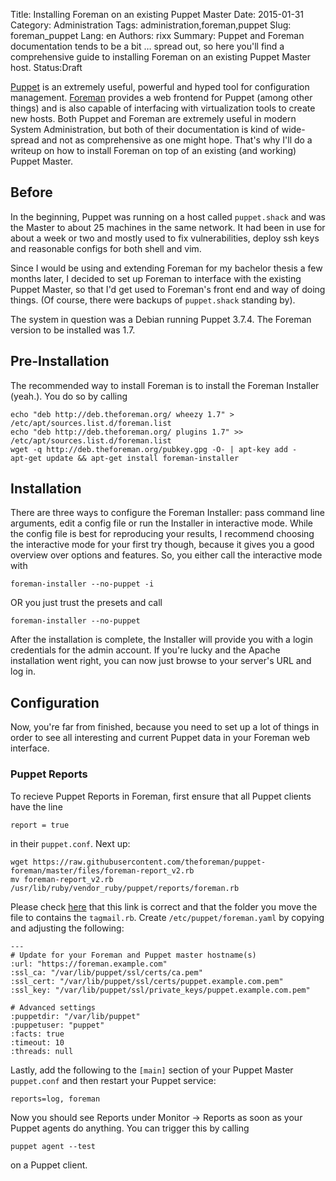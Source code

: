 Title: Installing Foreman on an existing Puppet Master
Date:   2015-01-31
Category: Administration
Tags: administration,foreman,puppet
Slug: foreman_puppet
Lang: en
Authors: rixx
Summary: Puppet and Foreman documentation tends to be a bit … spread out, so here you'll find a comprehensive guide to installing Foreman on an existing Puppet Master host.
Status:Draft

[Puppet](https://puppetlabs.com/) is an extremely useful, powerful and hyped tool for configuration management. [Foreman](http://www.theforeman.org/) provides a web frontend for Puppet (among other things) and is also capable of interfacing with virtualization tools to create new hosts. Both Puppet and Foreman are extremely useful in modern System Administration, but both of their documentation is kind of wide-spread and not as comprehensive as one might hope. That's why I'll do a writeup on how to install Foreman on top of an existing (and working) Puppet Master.

## Before

In the beginning, Puppet was running on a host called `puppet.shack` and was the Master to about 25 machines in the same network. It had been in use for about a week or two and mostly used to fix vulnerabilities, deploy ssh keys and reasonable configs for both shell and vim.

Since I would be using and extending Foreman for my bachelor thesis a few months later, I decided to set up Foreman to interface with the existing Puppet Master, so that I'd get used to Foreman's front end and way of doing things. (Of course, there were backups of `puppet.shack` standing by).

The system in question was a Debian running Puppet 3.7.4. The Foreman version to be installed was 1.7.


## Pre-Installation

The recommended way to install Foreman is to install the Foreman Installer (yeah.). You do so by calling

    echo "deb http://deb.theforeman.org/ wheezy 1.7" > /etc/apt/sources.list.d/foreman.list
    echo "deb http://deb.theforeman.org/ plugins 1.7" >> /etc/apt/sources.list.d/foreman.list
    wget -q http://deb.theforeman.org/pubkey.gpg -O- | apt-key add -
    apt-get update && apt-get install foreman-installer


## Installation

There are three ways to configure the Foreman Installer: pass command line arguments, edit a config file or run the Installer in interactive mode. While the config file is best for reproducing your results, I recommend choosing the interactive mode for your first try though, because it gives you a good overview over options and features. So, you either call the interactive mode with

    foreman-installer --no-puppet -i

OR you just trust the presets and call

    foreman-installer --no-puppet

After the installation is complete, the Installer will provide you with a login credentials for the admin account. If you're lucky and the Apache installation went right, you can now just browse to your server's URL and log in.


## Configuration

Now, you're far from finished, because you need to set up a lot of things in order to see all interesting and current Puppet data in your Foreman web interface.

### Puppet Reports

To recieve Puppet Reports in Foreman, first ensure that all Puppet clients have the line

    report = true

in their `puppet.conf`. Next up:

    wget https://raw.githubusercontent.com/theforeman/puppet-foreman/master/files/foreman-report_v2.rb
    mv foreman-report_v2.rb /usr/lib/ruby/vendor_ruby/puppet/reports/foreman.rb

Please check [here](http://theforeman.org/manuals/latest/index.html#3.5.4PuppetReports) that this link is correct and that the folder you move the file to contains the `tagmail.rb`. Create `/etc/puppet/foreman.yaml` by copying and adjusting the following:

    ---
    # Update for your Foreman and Puppet master hostname(s)
    :url: "https://foreman.example.com"
    :ssl_ca: "/var/lib/puppet/ssl/certs/ca.pem"
    :ssl_cert: "/var/lib/puppet/ssl/certs/puppet.example.com.pem"
    :ssl_key: "/var/lib/puppet/ssl/private_keys/puppet.example.com.pem"

    # Advanced settings
    :puppetdir: "/var/lib/puppet"
    :puppetuser: "puppet"
    :facts: true
    :timeout: 10
    :threads: null

Lastly, add the following to the `[main]` section of your Puppet Master `puppet.conf` and then restart your Puppet service:

    reports=log, foreman

Now you should see Reports under Monitor -> Reports as soon as your Puppet agents do anything. You can trigger this by calling 

    puppet agent --test

on a Puppet client.
